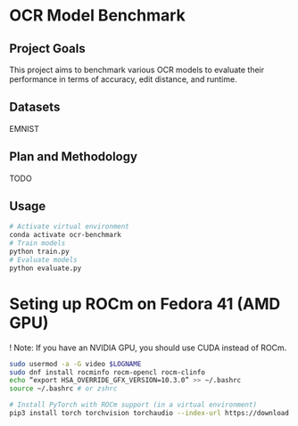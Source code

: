 # OCR Model Benchmark

## Project Goals

This project aims to benchmark various OCR models to evaluate their performance in terms of
accuracy, edit distance, and runtime.

## Datasets
EMNIST

## Plan and Methodology
TODO

## Usage
```bash
# Activate virtual environment
conda activate ocr-benchmark
# Train models
python train.py
# Evaluate models
python evaluate.py
```

# Seting up ROCm on Fedora 41 (AMD GPU)
! Note: If you have an NVIDIA GPU, you should use CUDA instead of ROCm.
```bash
sudo usermod -a -G video $LOGNAME
sudo dnf install rocminfo rocm-opencl rocm-clinfo
echo “export HSA_OVERRIDE_GFX_VERSION=10.3.0” >> ~/.bashrc
source ~/.bashrc # or zshrc

# Install PyTorch with ROCm support (in a virtual environment)
pip3 install torch torchvision torchaudio --index-url https://download.pytorch.org/whl/rocm6.2
```